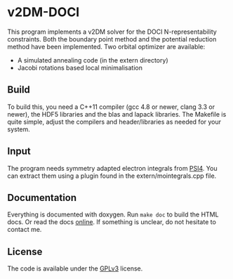v2DM-DOCI
=========
This program implements a v2DM solver for the DOCI N-representability constraints.
Both the boundary point method and the potential reduction method have been
implemented. Two orbital optimizer are available:
- A simulated annealing code (in the extern directory)
- Jacobi rotations based local minimalisation

Build
-----
To build this, you need a C++11 compiler (gcc 4.8 or newer, clang 3.3 or newer),
the HDF5 libraries and the blas and lapack libraries. The Makefile is quite 
simple, adjust the compilers and header/libraries as needed for your system.

Input
-----
The program needs symmetry adapted electron integrals from [PSI4](https://github.com/psi4/psi4public). 
You can extract them using a plugin found in the extern/mointegrals.cpp file. 

Documentation
-------------
Everything is documented with doxygen. Run `make doc` to build the HTML docs. 
Or read the docs [online](http://wpoely86.github.io/v2DM-DOCI/). If something
is unclear, do not hesitate to contact me.

License
-------
The code is available under the [GPLv3](https://www.gnu.org/licenses/gpl-3.0.txt) license.
